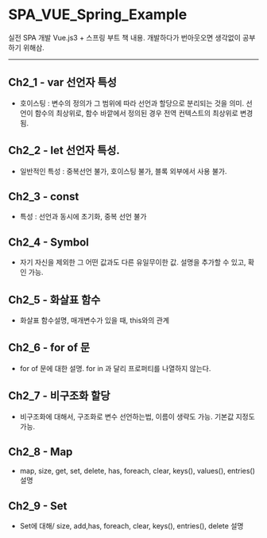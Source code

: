 # SPA_VUE_Spring_Example
실전 SPA 개발 Vue.js3  + 스프링 부트 책 내용. 개발하다가 번아웃오면 생각없이 공부하기 위해삼.

---

## Ch2_1 - var 선언자 특성

- 호이스팅  : 변수의 정의가 그 범위에 따라 선언과 할당으로 분리되는 것을 의미. 선언이 함수의 최상위로, 함수 바깥에서 정의된 경우 전역 컨텍스트의 최상위로 변경됨.

## Ch2_2 - let 선언자 특성.

- 일반적인 특성 : 중복선언 불가, 호이스팅 불가, 블록 외부에서 사용 불가.

## Ch2_3 - const

- 특성 : 선언과 동시에 초기화, 중복 선언 불가

## Ch2_4 - Symbol

- 자기 자신을 제외한 그 어떤 값과도 다른 유일무이한 값. 설명을 추가할 수 있고, 확인 가능.

## Ch2_5 - 화살표 함수

- 화살표 함수설명, 매개변수가 있을 때, this와의 관계

## Ch2_6 - for of 문

- for of 문에 대한 설명. for in 과 달리 프로퍼티를 나열하지 않는다.

## Ch2_7 - 비구조화 할당

- 비구조화에 대해서, 구조화로 변수 선언하는법, 이름이 생략도 가능. 기본값 지정도 가능.

## Ch2_8 - Map

- map, size, get, set, delete, has, foreach, clear, keys(), values(), entries() 설명

## Ch2_9 - Set

- Set에 대해/ size, add,has, foreach, clear, keys(), entries(), delete 설명




  
